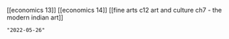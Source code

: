 [[economics 13]]
[[economics 14]]
[[fine arts c12 art and culture ch7 - the modern indian art]]

```query 2021-11-18 21:28
"2022-05-26"
```